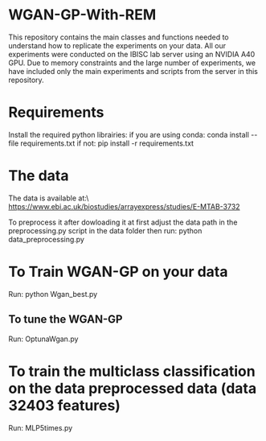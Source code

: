 # WGAN-GP-With-REM
This repository contains the main classes and functions needed to understand how to replicate the experiments on your data.
All our experiments were conducted on the IBISC lab server using an NVIDIA A40 GPU. Due to memory constraints and the large number of experiments, we have included only the main experiments and scripts from the server in this repository.

# Requirements
Install the required python librairies:
if you are using conda: conda install --file requirements.txt
if not: pip install -r requirements.txt

# The data
The data is available at:\\
https://www.ebi.ac.uk/biostudies/arrayexpress/studies/E-MTAB-3732

To preprocess it after dowloading it
at first adjust the data path in the preprocessing.py script in the data folder then run: python data_preprocessing.py 

# To Train WGAN-GP on your data
Run: python Wgan_best.py
## To tune the WGAN-GP 
Run: OptunaWgan.py

# To train the multiclass classification on the data preprocessed data (data 32403 features)
Run: MLP5times.py
